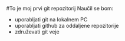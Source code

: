 #To je moj prvi git repozitorij
Naučil se bom:
- uporabljati git na lokalnem PC
- uporabljati github za oddaljene repozitorije
- združevati git veje